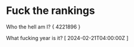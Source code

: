 # Fuck the rankings

Who the hell am I?
{ 4221896 }

What fucking year is it?
[ 2024-02-21T04:00:00Z ]
